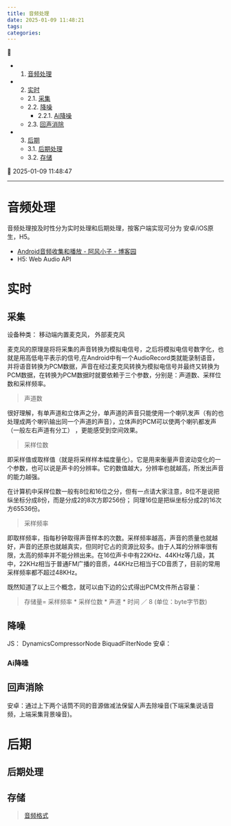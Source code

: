 ```yaml
---
title: 音频处理
date: 2025-01-09 11:48:21
tags: 
categories: 
---
```


💠

- 1. [音频处理](#音频处理)
- 2. [实时](#实时)
    - 2.1. [采集](#采集)
    - 2.2. [降噪](#降噪)
        - 2.2.1. [Ai降噪](#ai降噪)
    - 2.3. [回声消除](#回声消除)
- 3. [后期](#后期)
    - 3.1. [后期处理](#后期处理)
    - 3.2. [存储](#存储)

💠 2025-01-09 11:48:47
****************************************
# 音频处理

音频处理按及时性分为实时处理和后期处理，按客户端实现可分为 安卓/iOS原生，H5。
- [Android音频收集和播放 - 阿风小子 - 博客园](https://www.cnblogs.com/kn-zheng/p/17462295.html)  
- H5: Web Audio API

# 实时
## 采集

设备种类： 移动端内置麦克风， 外部麦克风

麦克风的原理是将将采集的声音转换为模拟电信号，之后将模拟电信号数字化，也就是用高低电平表示的信号,在Android中有一个AudioRecord类就能录制语音，并将语音转换为PCM数据，声音在经过麦克风转换为模拟电信号并最终又转换为PCM数据，在转换为PCM数据时就要依赖于三个参数，分别是：声道数、采样位数和采样频率。

> 声道数

很好理解，有单声道和立体声之分，单声道的声音只能使用一个喇叭发声（有的也处理成两个喇叭输出同一个声道的声音），立体声的PCM可以使两个喇叭都发声（一般左右声道有分工） ，更能感受到空间效果。

> 采样位数

即采样值或取样值（就是将采样样本幅度量化）。它是用来衡量声音波动变化的一个参数，也可以说是声卡的分辨率。它的数值越大，分辨率也就越高，所发出声音的能力越强。

在计算机中采样位数一般有8位和16位之分，但有一点请大家注意，8位不是说把纵坐标分成8份，而是分成2的8次方即256份； 同理16位是把纵坐标分成2的16次方65536份。

> 采样频率

即取样频率，指每秒钟取得声音样本的次数。采样频率越高，声音的质量也就越好，声音的还原也就越真实，但同时它占的资源比较多。由于人耳的分辨率很有限，太高的频率并不能分辨出来。在16位声卡中有22KHz、44KHz等几级，其中，22KHz相当于普通FM广播的音质，44KHz已相当于CD音质了，目前的常用采样频率都不超过48KHz。

既然知道了以上三个概念，就可以由下边的公式得出PCM文件所占容量：

> 存储量= 采样频率 * 采样位数 * 声道 * 时间 ／ 8 (单位：byte字节数)


## 降噪
JS： DynamicsCompressorNode  BiquadFilterNode
安卓： 

### Ai降噪


## 回声消除
安卓：通过上下两个话筒不同的音源做减法保留人声去除噪音(下端采集说话音频，上端采集背景噪音)。

# 后期

## 后期处理


## 存储

> [音频格式](/Skills/Media/VideoFormat.md#音频格式)  
